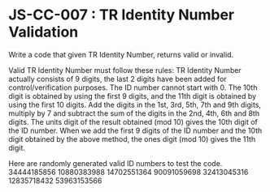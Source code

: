 # JS-CC-007 : TR Identity Number Validation

Write a code that given TR Identity Number, returns valid or invalid.

Valid TR Identity Number must follow these rules:
  TR Identity Number actually consists of 9 digits, the last 2 digits have been added for control/verification purposes.
  The ID number cannot start with 0.
  The 10th digit is obtained by using the first 9 digits, and the 11th digit is obtained by using the first 10 digits.
  Add the digits in the 1st, 3rd, 5th, 7th and 9th digits, multiply by 7 and subtract the sum of the digits in the 2nd, 4th, 6th and 8th digits.
  The units digit of the result obtained (mod 10) gives the 10th digit of the ID number.
  When we add the first 9 digits of the ID number and the 10th digit obtained by the above method, the ones digit (mod 10) gives the 11th digit.


Here are randomly generated valid ID numbers to test the code.
34444185856
10880383988
14702551364
90091059698
32413045316
12835718432
53963153566
